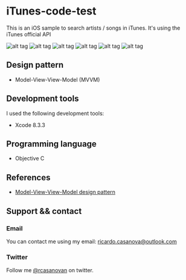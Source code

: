 # iTunes-code-test
This is an iOS sample to search artists / songs in iTunes. It's using the iTunes official API

![alt tag](https://github.com/rcasanovan/iTunes-Demo/blob/master/readme%20files/Simulator%20Screen%20Shot%202%20Jul%202017%2C%2013.37.12.png?raw=true)
![alt tag](https://github.com/rcasanovan/iTunes-Demo/blob/master/readme%20files/Simulator%20Screen%20Shot%202%20Jul%202017%2C%2013.37.22.png?raw=true)
![alt tag](https://github.com/rcasanovan/iTunes-Demo/blob/master/readme%20files/Simulator%20Screen%20Shot%202%20Jul%202017%2C%2013.37.25.png?raw=true)
![alt tag](https://github.com/rcasanovan/iTunes-Demo/blob/master/readme%20files/Simulator%20Screen%20Shot%202%20Jul%202017%2C%2013.37.26.png?raw=true)
![alt tag](https://github.com/rcasanovan/iTunes-Demo/blob/master/readme%20files/Simulator%20Screen%20Shot%202%20Jul%202017%2C%2013.37.43.png?raw=true)
![alt tag](https://github.com/rcasanovan/iTunes-Demo/blob/master/readme%20files/Simulator%20Screen%20Shot%202%20Jul%202017%2C%2013.38.04.png?raw=true)

## Design pattern
* Model-View-View-Model (MVVM)

## Development tools

I used the following development tools:

* Xcode 8.3.3

## Programming language

* Objective C

## References

* [Model-View-View-Model design pattern](https://en.wikipedia.org/wiki/Model–view–viewmodel)

## Support && contact

### Email

You can contact me using my email: ricardo.casanova@outlook.com

### Twitter

Follow me [@rcasanovan](http://twitter.com/rcasanovan) on twitter.

